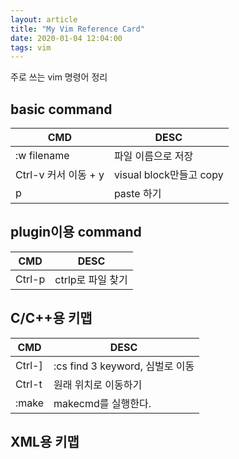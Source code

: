 ```yaml
---
layout: article
title: "My Vim Reference Card"
date: 2020-01-04 12:04:00
tags: vim
---
```


주로 쓰는 vim 명령어 정리

## basic command

| CMD	                         | DESC                      |
|--------------------------------|---------------------------|
| :w filename                    | 파일 이름으로 저장        |
| Ctrl-v 커서 이동 + y           | visual block만들고 copy   |
| p                              | paste 하기                |

## plugin이용 command

| CMD	                         | DESC                      |
|--------------------------------|---------------------------|
| Ctrl-p                         | ctrlp로 파일 찾기         |



## C/C++용 키맵

| CMD	                           | DESC                        |
|--------------------------------|-----------------------------|
| Ctrl-]                         | :cs find 3 keyword,  심벌로 이동         |
| Ctrl-t                         | 원래 위치로 이동하기                     |
| :make                          | makecmd를 실행한다.                      |


## XML용 키맵
